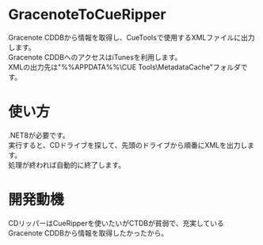 # GracenoteToCueRipper
Gracenote CDDBから情報を取得し、CueToolsで使用するXMLファイルに出力します。  
Gracenote CDDBへのアクセスはiTunesを利用します。  
XMLの出力先は"%%APPDATA%%\CUE Tools\MetadataCache\"フォルダです。

# 使い方
.NET8が必要です。  
実行すると、CDドライブを探して、先頭のドライブから順番にXMLを出力します。  
処理が終われば自動的に終了します。

# 開発動機
CDリッパーはCueRipperを使いたいがCTDBが貧弱で、充実しているGracenote CDDBから情報を取得したかったから。
